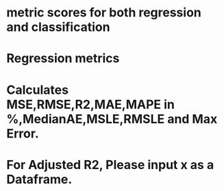 # metric scores for both regression and classification

# Regression metrics
# Calculates MSE,RMSE,R2,MAE,MAPE in %,MedianAE,MSLE,RMSLE and Max Error.

# For Adjusted R2, Please input x as a Dataframe.